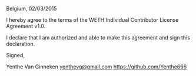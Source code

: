 Belgium, 02/03/2015

I hereby agree to the terms of the WETH Individual Contributor License
Agreement v1.0.

I declare that I am authorized and able to make this agreement and sign this
declaration.

Signed,

Yenthe Van Ginneken yenthevg@gmail.com https://github.com/Yenthe666
